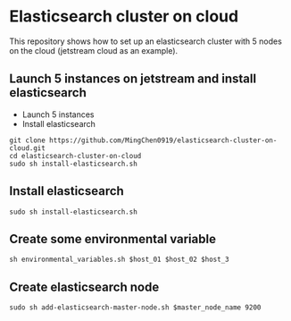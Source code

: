 # Elasticsearch cluster on cloud
This repository shows how to set up an elasticsearch cluster with 5 nodes on the cloud (jetstream cloud as an example).

## Launch 5 instances on jetstream and install elasticsearch

* Launch 5 instances
* Install elasticsearch

```
git clone https://github.com/MingChen0919/elasticsearch-cluster-on-cloud.git
cd elasticsearch-cluster-on-cloud
sudo sh install-elasticsearch.sh
```


## Install elasticsearch

```
sudo sh install-elasticsearch.sh
```

## Create some environmental variable

```
sh environmental_variables.sh $host_01 $host_02 $host_3
```

## Create elasticsearch node

```
sudo sh add-elasticsearch-master-node.sh $master_node_name 9200
```
